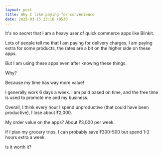 ```yaml
---
layout: post
title: Why I like paying for convenience
date: 2025-03-15 13:16 +0530
---
```


It's no secret that I am a heavy user of quick commerce apps like Blinkit.

Lots of people tell me that I am paying for delivery charges, I am paying extra for some products, the rates are a bit on the higher side on these apps.

But I am using these apps even after knowing these things.

Why?

Because my time has way more value!

I generally work 6 days a week. I am paid based on time, and the free time is used to promote me and my business.

Overall, I think every hour I spend unproductive (that could have been productive), I lose about ₹2,000.

My order value on the apps? About ₹3,000 per week.

If I plan my grocery trips, I can probably save ₹300-500 but spend 1-2 hours extra a week.

Is it worth it?